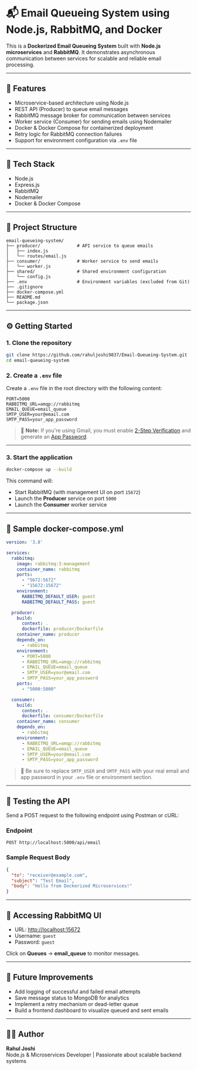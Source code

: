 # 📬 Email Queueing System using Node.js, RabbitMQ, and Docker

This is a **Dockerized Email Queueing System** built with **Node.js microservices** and **RabbitMQ**. It demonstrates asynchronous communication between services for scalable and reliable email processing.

---

## 🚀 Features

- Microservice-based architecture using Node.js
- REST API (Producer) to queue email messages
- RabbitMQ message broker for communication between services
- Worker service (Consumer) for sending emails using Nodemailer
- Docker & Docker Compose for containerized deployment
- Retry logic for RabbitMQ connection failures
- Support for environment configuration via `.env` file

---

## 🧰 Tech Stack

- Node.js
- Express.js
- RabbitMQ
- Nodemailer
- Docker & Docker Compose

---

## 📁 Project Structure

```
email-queueing-system/
├── producer/              # API service to queue emails
│   ├── index.js
│   └── routes/email.js
├── consumer/              # Worker service to send emails
│   └── worker.js
├── shared/                # Shared environment configuration
│   └── config.js
├── .env                   # Environment variables (excluded from Git)
├── .gitignore
├── docker-compose.yml
├── README.md
└── package.json
```

---

## ⚙️ Getting Started

### 1. Clone the repository

```bash
git clone https://github.com/rahuljoshi9837/Email-Queueing-System.git
cd email-queueing-system
```

### 2. Create a `.env` file

Create a `.env` file in the root directory with the following content:

```env
PORT=5000
RABBITMQ_URL=amqp://rabbitmq
EMAIL_QUEUE=email_queue
SMTP_USER=your@email.com
SMTP_PASS=your_app_password
```

> 🔐 **Note:** If you're using Gmail, you must enable [2-Step Verification](https://myaccount.google.com/security) and generate an [App Password](https://myaccount.google.com/apppasswords).

---

### 3. Start the application

```bash
docker-compose up --build
```

This command will:
- Start RabbitMQ (with management UI on port `15672`)
- Launch the **Producer** service on port `5000`
- Launch the **Consumer** worker service

---

## 🐳 Sample docker-compose.yml

```yaml
version: '3.8'

services:
  rabbitmq:
    image: rabbitmq:3-management
    container_name: rabbitmq
    ports:
      - "5672:5672"
      - "15672:15672"
    environment:
      RABBITMQ_DEFAULT_USER: guest
      RABBITMQ_DEFAULT_PASS: guest

  producer:
    build:
      context: .
      dockerfile: producer/Dockerfile
    container_name: producer
    depends_on:
      - rabbitmq
    environment:
      - PORT=5000
      - RABBITMQ_URL=amqp://rabbitmq
      - EMAIL_QUEUE=email_queue
      - SMTP_USER=your@email.com
      - SMTP_PASS=your_app_password
    ports:
      - "5000:5000"

  consumer:
    build:
      context: .
      dockerfile: consumer/Dockerfile
    container_name: consumer
    depends_on:
      - rabbitmq
    environment:
      - RABBITMQ_URL=amqp://rabbitmq
      - EMAIL_QUEUE=email_queue
      - SMTP_USER=your@email.com
      - SMTP_PASS=your_app_password
```

> 📝 Be sure to replace `SMTP_USER` and `SMTP_PASS` with your real email and app password in your `.env` file or environment section.

---

## 🧪 Testing the API

Send a POST request to the following endpoint using Postman or cURL:

### Endpoint

```
POST http://localhost:5000/api/email
```

### Sample Request Body

```json
{
  "to": "receiver@example.com",
  "subject": "Test Email",
  "body": "Hello from Dockerized Microservices!"
}
```

---

## 🐇 Accessing RabbitMQ UI

- URL: [http://localhost:15672](http://localhost:15672)
- Username: `guest`
- Password: `guest`

Click on **Queues** → **email_queue** to monitor messages.

---

## 📌 Future Improvements

- Add logging of successful and failed email attempts
- Save message status to MongoDB for analytics
- Implement a retry mechanism or dead-letter queue
- Build a frontend dashboard to visualize queued and sent emails

---

## 👨‍💻 Author

**Rahul Joshi**  
Node.js & Microservices Developer | Passionate about scalable backend systems